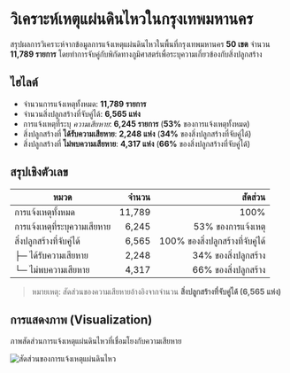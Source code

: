 # วิเคราะห์เหตุแผ่นดินไหวในกรุงเทพมหานคร

สรุปผลการวิเคราะห์จากข้อมูลการแจ้งเหตุแผ่นดินไหวในพื้นที่กรุงเทพมหานคร **50 เขต** จำนวน **11,789 รายการ** โดยทำการจับคู่กับพิกัดทางภูมิศาสตร์เพื่อระบุความเกี่ยวข้องกับสิ่งปลูกสร้าง

## ไฮไลต์
- จำนวนการแจ้งเหตุทั้งหมด: **11,789 รายการ**
- จำนวนสิ่งปลูกสร้างที่จับคู่ได้: **6,565 แห่ง**
- การแจ้งเหตุที่ระบุ *ความเสียหาย*: **6,245 รายการ** (**53%** ของการแจ้งเหตุทั้งหมด)
- สิ่งปลูกสร้างที่ **ได้รับความเสียหาย**: **2,248 แห่ง** (**34%** ของสิ่งปลูกสร้างที่จับคู่ได้)
- สิ่งปลูกสร้างที่ **ไม่พบความเสียหาย**: **4,317 แห่ง** (**66%** ของสิ่งปลูกสร้างที่จับคู่ได้)

## สรุปเชิงตัวเลข
| หมวด | จำนวน | สัดส่วน |
|---|---:|---:|
| การแจ้งเหตุทั้งหมด | 11,789 | 100% |
| การแจ้งเหตุที่ระบุความเสียหาย | 6,245 | 53% ของการแจ้งเหตุ |
| สิ่งปลูกสร้างที่จับคู่ได้ | 6,565 | 100% ของสิ่งปลูกสร้างที่จับคู่ได้ |
| ├─ ได้รับความเสียหาย | 2,248 | 34% ของสิ่งปลูกสร้าง |
| └─ ไม่พบความเสียหาย | 4,317 | 66% ของสิ่งปลูกสร้าง |

> หมายเหตุ: สัดส่วนของความเสียหายอ้างอิงจากจำนวน **สิ่งปลูกสร้างที่จับคู่ได้ (6,565 แห่ง)**

## การแสดงภาพ (Visualization)
ภาพสัดส่วนการแจ้งเหตุแผ่นดินไหวที่เชื่อมโยงกับความเสียหาย

![สัดส่วนของการแจ้งเหตุแผ่นดินไหว](https://github.com/tontantip/DADS5001-Project-Earthquake/blob/main/image/%E0%B8%AA%E0%B8%B1%E0%B8%94%E0%B8%AA%E0%B9%88%E0%B8%A7%E0%B8%99%E0%B8%82%E0%B8%AD%E0%B8%87%E0%B8%81%E0%B8%B2%E0%B8%A3%E0%B9%81%E0%B8%88%E0%B9%89%E0%B8%87%E0%B9%80%E0%B8%AB%E0%B8%95%E0%B8%B8%E0%B9%81)
